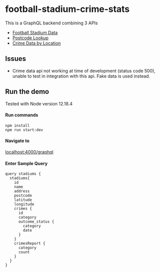 # football-stadium-crime-stats

This is a GraphQL backend combining 3 APIs

- [Football Stadium Data](https://www.football-data.org/documentation/api)
- [Postcode Lookup](https://postcodes.io/)
- [Crime Data by Location](https://data.police.uk/docs/method/crimes-at-location/)

## Issues

- Crime data api not working at time of development (status code 500), unable to test in integration with this api. Fake data is used instead.

## Run the demo

Tested with Node version 12.18.4

#### Run commands
```
npm install
npm run start:dev
```

#### Navigate to

[localhost:4000/graphql](http://localhost:4000/graphql)

#### Enter Sample Query

```
query stadiums {
  stadiums{
    id
    name
    address
    postcode
    latitude
    longitude
    crimes {
      id
      category
      outcome_status {
        category
        date
      }
    }
    crimesReport {
      category
      count
    }
  }
}
```
